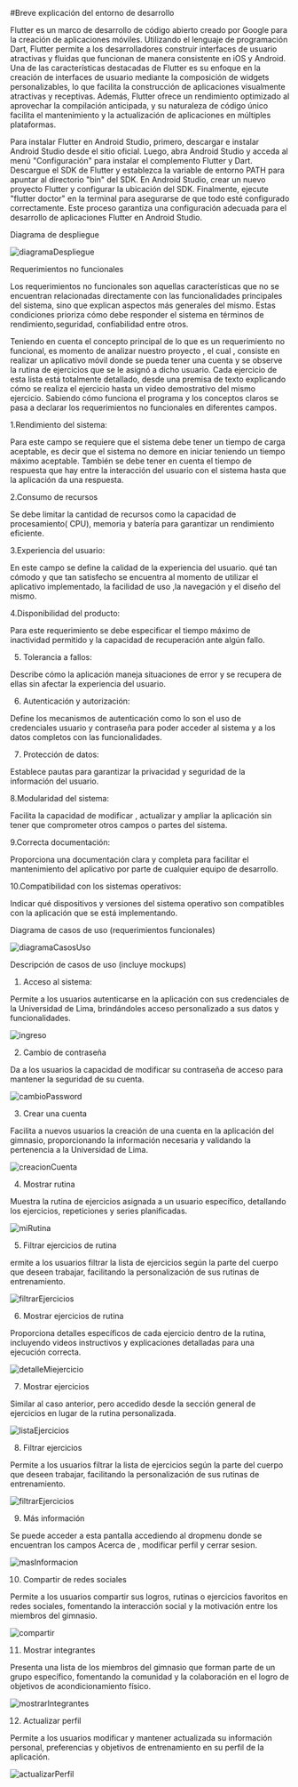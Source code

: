 #Breve explicación del entorno de desarrollo

Flutter es un marco de desarrollo de código abierto creado por Google para la creación de aplicaciones móviles. Utilizando el lenguaje de programación Dart, Flutter permite a los desarrolladores construir interfaces de usuario atractivas y fluidas que funcionan de manera consistente en iOS y Android. Una de las características destacadas de Flutter es su enfoque en la creación de interfaces de usuario mediante la composición de widgets personalizables, lo que facilita la construcción de aplicaciones visualmente atractivas y receptivas. Además, Flutter ofrece un rendimiento optimizado al aprovechar la compilación anticipada, y su naturaleza de código único facilita el mantenimiento y la actualización de aplicaciones en múltiples plataformas.

Para instalar Flutter en Android Studio, primero, descargar e instalar Android Studio desde el sitio oficial. Luego, abra Android Studio y acceda al menú "Configuración" para instalar el complemento Flutter y Dart. Descargue el SDK de Flutter y establezca la variable de entorno PATH para apuntar al directorio "bin" del SDK. En Android Studio, crear un nuevo proyecto Flutter y configurar la ubicación del SDK. Finalmente, ejecute "flutter doctor" en la terminal para asegurarse de que todo esté configurado correctamente. Este proceso garantiza una configuración adecuada para el desarrollo de aplicaciones Flutter en Android Studio.

Diagrama de despliegue

![diagramaDespliegue](https://github.com/angelo808/PM_EntregaFinal/assets/79600376/b232481a-4b1d-4c8b-a313-f4f5fc5ace95)


Requerimientos no funcionales

Los requerimientos no funcionales son aquellas características que no se encuentran relacionadas directamente con las funcionalidades principales del sistema, sino que explican aspectos más generales del mismo. Estas condiciones prioriza cómo debe responder el sistema en términos de rendimiento,seguridad,
 confiabilidad entre otros.

Teniendo en cuenta el concepto principal de lo que es un requerimiento no funcional, es momento de analizar nuestro proyecto , el cual , consiste en realizar un aplicativo móvil donde se pueda tener una cuenta y se observe la rutina de ejercicios que se le asignó a dicho usuario. Cada ejercicio de esta lista está totalmente detallado, desde una premisa de texto explicando cómo se realiza el ejercicio hasta un video demostrativo del mismo ejercicio. Sabiendo cómo funciona el programa y los conceptos claros se pasa a declarar los requerimientos no funcionales en diferentes campos.

1.Rendimiento del sistema:

Para este campo se requiere que el sistema debe tener un tiempo de carga aceptable, es decir que el sistema no demore en iniciar teniendo un tiempo máximo aceptable. También se debe tener en cuenta el tiempo de respuesta que hay entre la interacción del usuario con el sistema hasta que la aplicación da una respuesta.

2.Consumo de recursos

Se debe limitar la cantidad de recursos como la capacidad de procesamiento( CPU), memoria y batería para garantizar un rendimiento eficiente.

3.Experiencia del usuario:

En este campo se define la calidad de la experiencia del usuario. qué tan cómodo y que tan satisfecho se encuentra al momento de utilizar el aplicativo implementado, la facilidad de uso ,la navegación y el diseño del mismo.

4.Disponibilidad del producto:

Para este requerimiento se debe especificar el tiempo máximo de inactividad permitido y la capacidad de recuperación ante algún fallo.

5. Tolerancia a fallos:

Describe cómo la aplicación maneja situaciones de error y se recupera de ellas sin afectar la experiencia del usuario.

6. Autenticación y autorización:

Define los mecanismos de autenticación como lo son el uso de credenciales usuario y contraseña para poder acceder al sistema y a los datos completos con las funcionalidades.

7. Protección de datos:

Establece pautas para garantizar la privacidad y seguridad de la información del usuario.

8.Modularidad del sistema:

Facilita la capacidad de modificar , actualizar y ampliar la aplicación sin tener que comprometer otros campos o partes del sistema.

9.Correcta documentación:

Proporciona una documentación clara y completa para facilitar el mantenimiento del aplicativo por parte de cualquier equipo de desarrollo.

10.Compatibilidad con los sistemas operativos:

Indicar qué dispositivos y versiones del sistema operativo son compatibles con la aplicación que se está implementando.

Diagrama de casos de uso (requerimientos funcionales)

![diagramaCasosUso](https://github.com/angelo808/PM_EntregaFinal/assets/79600376/0dd8cee5-ef39-43ef-9e67-ad729f38eaf1)

Descripción de casos de uso (incluye mockups)

1. Acceso al sistema:

Permite a los usuarios autenticarse en la aplicación con sus credenciales de la Universidad de Lima, brindándoles acceso personalizado a sus datos y funcionalidades.

![ingreso](https://github.com/angelo808/PM_EntregaFinal/assets/79600376/07fd85d5-038c-4548-88cb-ebe3ed50c057)

2. Cambio de contraseña

Da a los usuarios la capacidad de modificar su contraseña de acceso para mantener la seguridad de su cuenta.

![cambioPassword](https://github.com/angelo808/PM_EntregaFinal/assets/79600376/8419d331-ea4b-48d3-9c7f-72eb724d014f)

3. Crear una cuenta

Facilita a nuevos usuarios la creación de una cuenta en la aplicación del gimnasio, proporcionando la información necesaria y validando la pertenencia a la Universidad de Lima.

![creacionCuenta](https://github.com/angelo808/PM_EntregaFinal/assets/79600376/3e43cd0d-5980-419f-9a0c-d6ac6ca568ba)


4. Mostrar rutina

Muestra la rutina de ejercicios asignada a un usuario específico, detallando los ejercicios, repeticiones y series planificadas.

![miRutina](https://github.com/angelo808/PM_EntregaFinal/assets/79600376/a6c2de85-3554-4cb1-b87f-15aaa8fc57b4)

5. Filtrar ejercicios de rutina

ermite a los usuarios filtrar la lista de ejercicios según la parte del cuerpo que deseen trabajar, facilitando la personalización de sus rutinas de entrenamiento.

![filtrarEjercicios](https://github.com/angelo808/PM_EntregaFinal/assets/79600376/d343c2c5-ffee-44a1-ab1e-8c353e86ce7b)

6. Mostrar ejercicios de rutina

Proporciona detalles específicos de cada ejercicio dentro de la rutina, incluyendo videos instructivos y explicaciones detalladas para una ejecución correcta.

![detalleMiejercicio](https://github.com/angelo808/PM_EntregaFinal/assets/79600376/39c69b4e-aac0-463a-b6d0-aa47418f656c)

7. Mostrar ejercicios

Similar al caso anterior, pero accedido desde la sección general de ejercicios en lugar de la rutina personalizada.

![listaEjercicios](https://github.com/angelo808/PM_EntregaFinal/assets/79600376/137028c8-523a-4dab-96bd-f8eb3b3a5b0a)

8. Filtrar ejercicios

Permite a los usuarios filtrar la lista de ejercicios según la parte del cuerpo que deseen trabajar, facilitando la personalización de sus rutinas de entrenamiento.

![filtrarEjercicios](https://github.com/angelo808/PM_EntregaFinal/assets/79600376/d343c2c5-ffee-44a1-ab1e-8c353e86ce7b)

9. Más información

Se puede acceder a esta pantalla accediendo al dropmenu donde se encuentran los campos Acerca de , modificar perfil y cerrar sesion.

![masInformacion](https://github.com/angelo808/PM_EntregaFinal/assets/79600376/7a0e326f-6f89-4cfa-b839-0ff805d21728)

10. Compartir de redes sociales

​​Permite a los usuarios compartir sus logros, rutinas o ejercicios favoritos en redes sociales, fomentando la interacción social y la motivación entre los miembros del gimnasio.

![compartir](https://github.com/angelo808/PM_EntregaFinal/assets/79600376/50561177-06f8-4c42-97a9-0824ea213f80)

11. Mostrar integrantes

Presenta una lista de los miembros del gimnasio que forman parte de un grupo específico, fomentando la comunidad y la colaboración en el logro de objetivos de acondicionamiento físico.

![mostrarIntegrantes](https://github.com/angelo808/PM_EntregaFinal/assets/79600376/76096d06-8859-4747-ae25-ccc05748246f)

12. Actualizar perfil

Permite a los usuarios modificar y mantener actualizada su información personal, preferencias y objetivos de entrenamiento en su perfil de la aplicación.

![actualizarPerfil](https://github.com/angelo808/PM_EntregaFinal/assets/79600376/6aea6671-294b-457d-9d83-e8100c3cad30)
